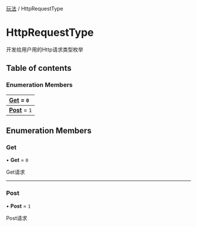[玩法](../groups/玩法.玩法.md) / HttpRequestType

# HttpRequestType <Badge type="tip" text="Enumeration" /> <Score text="HttpRequestType" />

开发给用户用的Http请求类型枚举

## Table of contents

### Enumeration Members <Score text="Enumeration" /> 
| **[Get](mw.HttpRequestType.md#get)** = ``0``  |
| :----- |
| **[Post](mw.HttpRequestType.md#post)** = ``1`` |

## Enumeration Members

### Get <Score text="Get" /> 

• **Get** = ``0``

Get请求

___

### Post <Score text="Post" /> 

• **Post** = ``1``

Post请求
